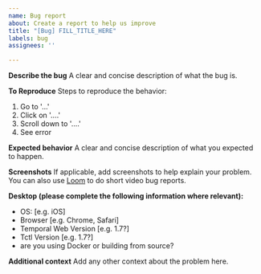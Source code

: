 ```yaml
---
name: Bug report
about: Create a report to help us improve
title: "[Bug] FILL_TITLE_HERE"
labels: bug
assignees: ''

---
```


**Describe the bug**
A clear and concise description of what the bug is.

**To Reproduce**
Steps to reproduce the behavior:
1. Go to '...'
2. Click on '....'
3. Scroll down to '....'
4. See error

**Expected behavior**
A clear and concise description of what you expected to happen.

**Screenshots**
If applicable, add screenshots to help explain your problem. You can also use [Loom](http://loom.com/) to do short video bug reports.

**Desktop (please complete the following information where relevant):**
 - OS: [e.g. iOS]
 - Browser [e.g. Chrome, Safari]
 - Temporal Web Version [e.g. 1.7?]
 - Tctl Version [e.g. 1.7?]
 - are you using Docker or building from source?

**Additional context**
Add any other context about the problem here.
